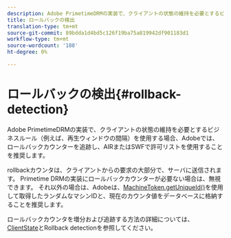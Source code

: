 ```yaml
---
description: Adobe PrimetimeDRMの実装で、クライアントの状態の維持を必要とするビジネスルール（例えば、再生ウィンドウの間隔）を使用する場合、Adobeでは、ロールバックカウンターを追跡し、AIRまたはSWFで許可リストを使用することを推奨します。
title: ロールバックの検出
translation-type: tm+mt
source-git-commit: 89bdda1d4bd5c126f19ba75a819942df901183d1
workflow-type: tm+mt
source-wordcount: '188'
ht-degree: 0%

---
```



# ロールバックの検出{#rollback-detection}

Adobe PrimetimeDRMの実装で、クライアントの状態の維持を必要とするビジネスルール（例えば、再生ウィンドウの間隔）を使用する場合、Adobeでは、ロールバックカウンターを追跡し、AIRまたはSWFで許可リストを使用することを推奨します。

rollbackカウンタは、クライアントからの要求の大部分で、サーバに送信されます。 Primetime DRMの実装にロールバックカウンターが必要ない場合は、無視できます。 それ以外の場合は、Adobeは、[MachineToken.getUniqueId()](https://help.adobe.com/en_US/primetime/api/drm-apis/server/javadocs-flashaccess-pro/com/adobe/flashaccess/sdk/cert/MachineId.html#getUniqueId())を使用して取得したランダムなマシンIDと、現在のカウンタ値をデータベースに格納することを推奨します。

ロールバックカウンタを増分および追跡する方法の詳細については、[ClientState](https://help.adobe.com/en_US/primetime/api/drm-apis/server/javadocs-flashaccess-pro/com/adobe/flashaccess/sdk/protocol/ClientState.html)とRollback detectionを参照してください。